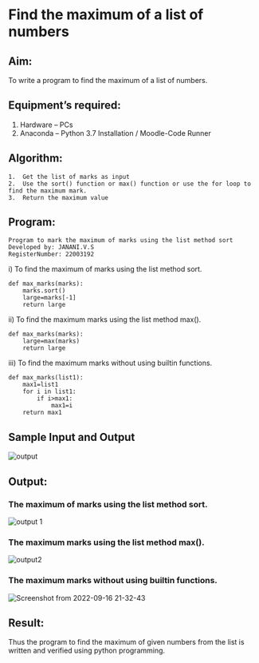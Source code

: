 # Find the maximum of a list of numbers
## Aim:
To write a program to find the maximum of a list of numbers.
## Equipment’s required:
1.	Hardware – PCs
2.	Anaconda – Python 3.7 Installation / Moodle-Code Runner
## Algorithm:
```
1.	Get the list of marks as input
2.	Use the sort() function or max() function or use the for loop to find the maximum mark.
3.	Return the maximum value
```
## Program:
```
Program to mark the maximum of marks using the list method sort
Developed by: JANANI.V.S
RegisterNumber: 22003192
```

i)	To find the maximum of marks using the list method sort.
```
def max_marks(marks):
    marks.sort()
    large=marks[-1]
    return large

```

ii)	To find the maximum marks using the list method max().
```
def max_marks(marks):
    large=max(marks)
    return large
```

iii) To find the maximum marks without using builtin functions.
```
def max_marks(list1):
    max1=list1
    for i in list1:
        if i>max1:
            max1=i
    return max1
```
## Sample Input and Output
![output](./img/max_marks1.jpg) 

## Output:
### The maximum of marks using the list method sort.
![output 1](https://user-images.githubusercontent.com/113497333/190679946-aa01a5f0-9fe0-45db-9c50-1e384a98592f.jpeg)

### The maximum marks using the list method max().
![output2](https://user-images.githubusercontent.com/113497333/190680038-2c03dd71-efc5-4571-b5e2-335c08b8e144.jpeg)

### The maximum marks without using builtin functions.
![Screenshot from 2022-09-16 21-32-43](https://user-images.githubusercontent.com/113497333/190681820-bf5e6386-8f6e-4185-9d15-16d5747687cc.png)

## Result:
Thus the program to find the maximum of given numbers from the list is written and verified using python programming.
